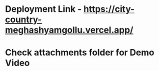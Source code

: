 
# Deployment Link - https://city-country-meghashyamgollu.vercel.app/

# Check attachments folder for Demo Video
